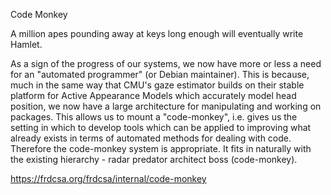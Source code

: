 Code Monkey

A million apes pounding away at keys long enough will eventually write
Hamlet.

As a sign of the progress of our systems, we now have more or less a
need for an "automated programmer" (or Debian maintainer).  This is
because, much in the same way that CMU's gaze estimator builds on
their stable platform for Active Appearance Models which accurately
model head position, we now have a large architecture for manipulating
and working on packages.  This allows us to mount a "code-monkey",
i.e. gives us the setting in which to develop tools which can be
applied to improving what already exists in terms of automated methods
for dealing with code.  Therefore the code-monkey system is
appropriate.  It fits in naturally with the existing hierarchy - radar
predator architect boss (code-monkey).

https://frdcsa.org/frdcsa/internal/code-monkey